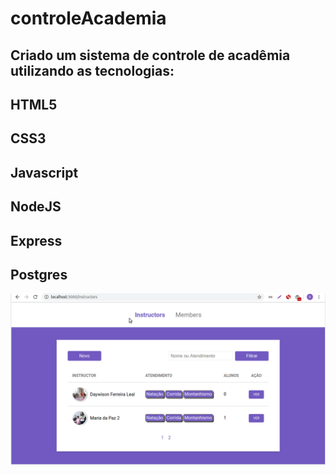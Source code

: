 # controleAcademia
## Criado um sistema de controle de acadêmia utilizando as tecnologias:
## HTML5
## CSS3
## Javascript
## NodeJS
## Express
## Postgres

![](instructors_members.gif)
